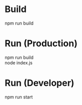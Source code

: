 # Build 
npm run build 

# Run (Production)
npm run build     
node index.js 

# Run (Developer)
npm run start

